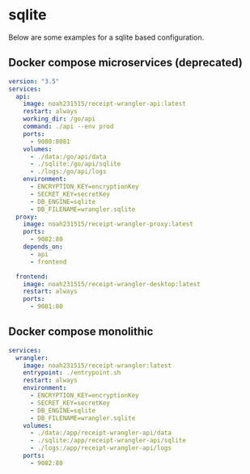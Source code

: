 # sqlite

Below are some examples for a sqlite based configuration.

## Docker compose microservices (deprecated)

```yaml title="docker-compose.yaml"
version: "3.5"
services:
  api:
    image: noah231515/receipt-wrangler-api:latest
    restart: always
    working_dir: /go/api
    command: ./api --env prod
    ports:
      - 9080:8081
    volumes:
      - ./data:/go/api/data
      - ./sqlite:/go/api/sqlite
      - ./logs:/go/api/logs
    environment:
      - ENCRYPTION_KEY=encryptionKey
      - SECRET_KEY=secretKey
      - DB_ENGINE=sqlite
      - DB_FILENAME=wrangler.sqlite
  proxy:
    image: noah231515/receipt-wrangler-proxy:latest
    ports:
      - 9082:80
    depends_on:
      - api
      - frontend

  frontend:
    image: noah231515/receipt-wrangler-desktop:latest
    restart: always
    ports:
      - 9081:80
```

## Docker compose monolithic

```yaml title="docker-compose.yaml"
services:
  wrangler:
    image: noah231515/receipt-wrangler:latest
    entrypoint: ./entrypoint.sh
    restart: always
    environment:
      - ENCRYPTION_KEY=encryptionKey
      - SECRET_KEY=secretKey
      - DB_ENGINE=sqlite
      - DB_FILENAME=wrangler.sqlite
    volumes:
      - ./data:/app/receipt-wrangler-api/data
      - ./sqlite:/app/receipt-wrangler-api/sqlite
      - ./logs:/app/receipt-wrangler-api/logs
    ports:
      - 9082:80
```
